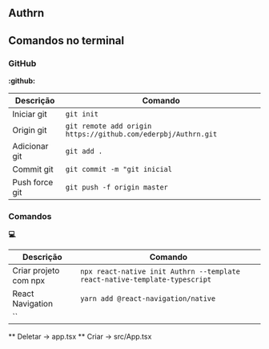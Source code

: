 ## Authrn

## Comandos no terminal

### GitHub 
**:github:**

Descrição | Comando
--------- | ------
Iniciar git|`git init`
Origin git|`git remote add origin https://github.com/ederpbj/Authrn.git`
Adicionar git|`git add .`
Commit git|`git commit -m "git inicial`
Push force git|`git push -f origin master`

### Comandos
**:computer:**

Descrição | Comando
--------- | ------
Criar projeto com npx | `npx react-native init Authrn --template react-native-template-typescript`
React Navigation| `yarn add @react-navigation/native`
| ``

** Deletar -> app.tsx
** Criar -> src/App.tsx